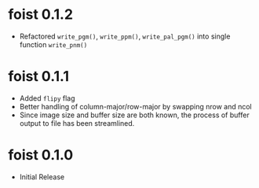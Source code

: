 

# foist 0.1.2

* Refactored `write_pgm()`, `write_ppm()`, `write_pal_pgm()` 
  into single function `write_pnm()`


# foist 0.1.1

* Added `flipy` flag
* Better handling of column-major/row-major by swapping nrow and ncol 
* Since image size and buffer size are both known, the process of buffer output
  to file has been streamlined.


# foist 0.1.0

* Initial Release

